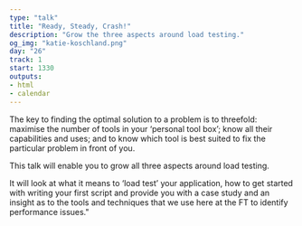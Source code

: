 ```yaml
---
type: "talk"
title: "Ready, Steady, Crash!"
description: "Grow the three aspects around load testing."
og_img: "katie-koschland.png"
day: "26"
track: 1
start: 1330
outputs:
- html
- calendar
---
```


The key to finding the optimal solution to a problem is to threefold: maximise the number of tools in your ‘personal tool box’; know all their capabilities and uses; and to know which tool is best suited to fix the particular problem in front of you.

This talk will enable you to grow all three aspects around load testing.

It will look at what it means to ‘load test’ your application, how to get started with writing your first script and provide you with a case study and an insight as to the tools and techniques that we use here at the FT to identify performance issues."

